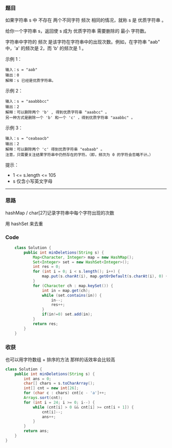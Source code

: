 ### 题目
如果字符串 s 中 不存在 两个不同字符 频次 相同的情况，就称 s 是 优质字符串 。

给你一个字符串 s，返回使 s 成为 优质字符串 需要删除的 最小 字符数。

字符串中字符的 频次 是该字符在字符串中的出现次数。例如，在字符串 "aab" 中，'a' 的频次是 2，而 'b' 的频次是 1 。

示例 1：
```
输入：s = "aab"
输出：0
解释：s 已经是优质字符串。
```
示例 2：
```
输入：s = "aaabbbcc"
输出：2
解释：可以删除两个 'b' , 得到优质字符串 "aaabcc" 。
另一种方式是删除一个 'b' 和一个 'c' ，得到优质字符串 "aaabbc" 。
```
示例 3：
```
输入：s = "ceabaacb"
输出：2
解释：可以删除两个 'c' 得到优质字符串 "eabaab" 。
注意，只需要关注结果字符串中仍然存在的字符。（即，频次为 0 的字符会忽略不计。）
```
提示：
- 1 <= s.length <= 105
- s 仅含小写英文字母
***
### 思路
hashMap / char[27]记录字符串中每个字符出现的次数

用 hashSet 来去重

### Code
```java
    class Solution {
        public int minDeletions(String s) {
            Map<Character, Integer> map = new HashMap();
            Set<Integer> set = new HashSet<Integer>();
            int res = 0;
            for (int i = 0; i < s.length(); i++) {
                map.put(s.charAt(i), map.getOrDefault(s.charAt(i), 0) + 1);
            }
            for (Character ch : map.keySet()) {
                int in = map.get(ch);
                while (set.contains(in)) {
                    in--;
                    res++;
                }
                if(in!=0) set.add(in);
            }
            return res;
        }
    }
```

### 收获
也可以用字符数组 + 排序的方法 那样的话效率会比较高
```java
class Solution {
    public int minDeletions(String s) {
        int ans = 0;
        char[] chars = s.toCharArray();
        int[] cnt = new int[26];
        for (char c : chars) cnt[c - 'a']++;
        Arrays.sort(cnt);
        for (int i = 24; i >= 0; i--) {
            while (cnt[i] > 0 && cnt[i] >= cnt[i + 1]) {
                cnt[i]--;
                ans++;
            }
        }
        return ans;
    }
}
```